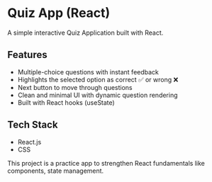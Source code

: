 # Quiz App (React)

A simple interactive Quiz Application built with React.

## Features
- Multiple-choice questions with instant feedback
- Highlights the selected option as correct ✅ or wrong ❌
- Next button to move through questions
- Clean and minimal UI with dynamic question rendering
- Built with React hooks (useState)

## Tech Stack
- React.js
- CSS

This project is a practice app to strengthen React fundamentals like components, state management.
